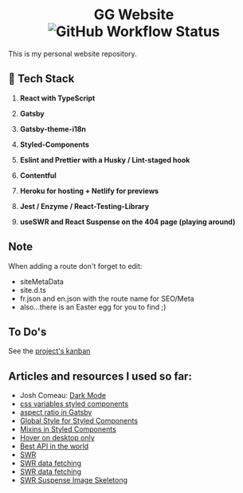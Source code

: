 <h1 align="center">
  GG Website <img alt="GitHub Workflow Status" src="https://img.shields.io/github/workflow/status/ggrassiant/gg-website/GG%20Website%20CI">
</h1> 
This is my personal website repository.

## 🚀 Tech Stack

1.  **React with TypeScript**

1.  **Gatsby**

1.  **Gatsby-theme-i18n**

1.  **Styled-Components**

1.  **Eslint and Prettier with a Husky / Lint-staged hook**

1.  **Contentful**

1.  **Heroku for hosting + Netlify for previews**

1.  **Jest / Enzyme / React-Testing-Library**
    
1.  **useSWR and React Suspense on the 404 page (playing around)**

## Note

When adding a route don't forget to edit:

- siteMetaData
- site.d.ts 
- fr.json and en.json with the route name for SEO/Meta
- also...there is an Easter egg for you to find ;)

## To Do's
See the [project's kanban](https://github.com/GGrassiant/gg-website/projects/1)

## Articles and resources I used so far:
- Josh Comeau: [Dark Mode](https://joshwcomeau.com/gatsby/dark-mode/) 
- [css variables styled components](https://ronvalstar.nl/react-styled-components-and-sass-less-variables)
- [aspect ratio in Gatsby](https://medium.com/swlh/art-direction-with-gatsby-image-the-aspect-ratio-bug-8281f7a8594c)
- [Global Style for Styled Components](https://scalablecss.com/styled-components-global-styles/)
- [Mixins in Styled Components](https://www.thegeekwing.com/technology/5-minutes-guide-to-styled-components-for-modular-components)
- [Hover on desktop only](https://stackoverflow.com/questions/8291517/disable-hover-effects-on-mobile-browsers)
- [Best API in the world](https://dog.ceo/dog-api/documentation/random)
- [SWR](https://swr.vercel.app/)
- [SWR data fetching](https://dev.to/dance2die/useswr-react-hooks-for-remote-data-fetching-1nlo)
- [SWR data fetching](https://dev.to/dance2die/useswr-react-hooks-for-remote-data-fetching-1nlo)
- [SWR Suspense Image Skeletong](https://medium.com/creditas-tech/react-suspense-swr-skeleton-e1979e9f32f0)
